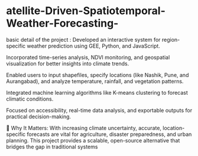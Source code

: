 # atellite-Driven-Spatiotemporal-Weather-Forecasting-
basic detail of the project :
Developed an interactive system for region-specific weather prediction using GEE, Python, and JavaScript.

Incorporated time-series analysis, NDVI monitoring, and geospatial visualization for better insights into climate trends.

Enabled users to input shapefiles, specify locations (like Nashik, Pune, and Aurangabad), and analyze temperature, rainfall, and vegetation patterns.

Integrated machine learning algorithms like K-means clustering to forecast climatic conditions.

Focused on accessibility, real-time data analysis, and exportable outputs for practical decision-making.

🌱 Why It Matters:
With increasing climate uncertainty, accurate, location-specific forecasts are vital for agriculture, disaster preparedness, and urban planning. This project provides a scalable, open-source alternative that bridges the gap in traditional systems
